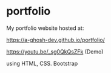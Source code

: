 # portfolio

My portfolio website hosted at:

https://a-ghosh-dev.github.io/portfolio/

https://youtu.be/_sg0QkQsZFk (Demo)

using HTML, CSS. Bootstrap
